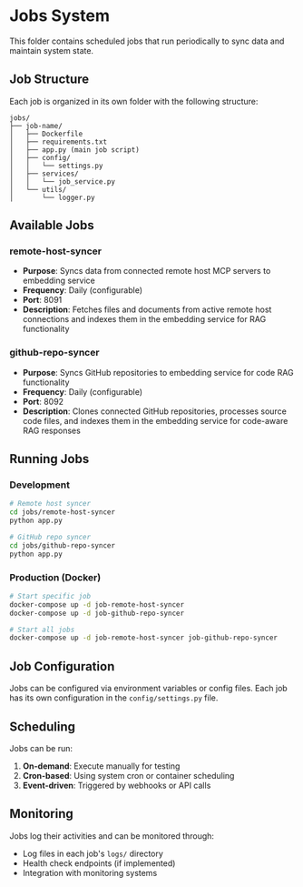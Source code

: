 # Jobs System

This folder contains scheduled jobs that run periodically to sync data and maintain system state.

## Job Structure

Each job is organized in its own folder with the following structure:
```
jobs/
├── job-name/
│   ├── Dockerfile
│   ├── requirements.txt
│   ├── app.py (main job script)
│   ├── config/
│   │   └── settings.py
│   ├── services/
│   │   └── job_service.py
│   └── utils/
│       └── logger.py
```

## Available Jobs

### remote-host-syncer
- **Purpose**: Syncs data from connected remote host MCP servers to embedding service
- **Frequency**: Daily (configurable)
- **Port**: 8091
- **Description**: Fetches files and documents from active remote host connections and indexes them in the embedding service for RAG functionality

### github-repo-syncer
- **Purpose**: Syncs GitHub repositories to embedding service for code RAG functionality
- **Frequency**: Daily (configurable)
- **Port**: 8092
- **Description**: Clones connected GitHub repositories, processes source code files, and indexes them in the embedding service for code-aware RAG responses

## Running Jobs

### Development
```bash
# Remote host syncer
cd jobs/remote-host-syncer
python app.py

# GitHub repo syncer
cd jobs/github-repo-syncer
python app.py
```

### Production (Docker)
```bash
# Start specific job
docker-compose up -d job-remote-host-syncer
docker-compose up -d job-github-repo-syncer

# Start all jobs
docker-compose up -d job-remote-host-syncer job-github-repo-syncer
```

## Job Configuration

Jobs can be configured via environment variables or config files. Each job has its own configuration in the `config/settings.py` file.

## Scheduling

Jobs can be run:
1. **On-demand**: Execute manually for testing
2. **Cron-based**: Using system cron or container scheduling
3. **Event-driven**: Triggered by webhooks or API calls

## Monitoring

Jobs log their activities and can be monitored through:
- Log files in each job's `logs/` directory
- Health check endpoints (if implemented)
- Integration with monitoring systems

